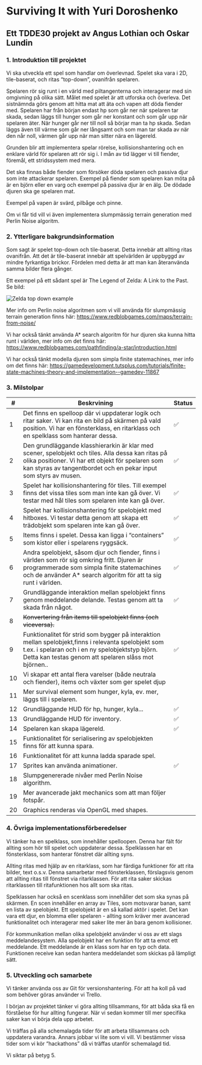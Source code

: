 # Surviving It with Yuri Doroshenko

## Ett TDDE30 projekt av Angus Lothian och Oskar Lundin

### 1. Introduktion till projektet
Vi ska utveckla ett spel som handlar om överlevnad. Spelet ska vara i 2D, tile-baserat, och ritas “top-down”, ovanifrån spelaren.

Spelaren rör sig runt i en värld med piltangenterna och interagerar med sin omgivning på olika sätt. Målet med spelet är att utforska och överleva. Det sistnämnda görs genom att hitta mat att äta och vapen att döda fiender med. Spelaren har från början endast hp som går ner när spelaren tar skada, sedan läggs till hunger som går ner konstant och som går upp när spelaren äter. När hunger går ner till noll så börjar man ta hp skada. Sedan läggs även till värme som går ner långsamt och som man tar skada av när den når noll, värmen går upp när man sitter nära en lägereld.

Grunden blir att implementera spelar rörelse, kollisionshantering och en enklare värld för spelaren att rör sig i. I mån av tid lägger vi till fiender, föremål, ett stridssystem med mera.

Det ska finnas både fiender som försöker döda spelaren och passiva djur som inte attackerar spelaren. Exempel på fiender som spelaren kan möta på är en björn eller en varg och exempel på passiva djur är en älg. De dödade djuren ska ge spelaren mat.

Exempel på vapen är svärd, pilbåge och pinne.

Om vi får tid vill vi även implementera slumpmässig terrain generation med Perlin Noise algoritm.

### 2. Ytterligare bakgrundsinformation
Som sagt är spelet top-down och tile-baserat. Detta innebär att allting ritas ovanifrån. Att det är tile-baserat innebär att spelvärlden är uppbyggd av mindre fyrkantiga brickor. Fördelen med detta är att man kan återanvända samma bilder flera gånger.

Ett exempel på ett sådant spel är The Legend of Zelda: A Link to the Past.
Se bild:

![Zelda top down example](http://application.denofgeek.com/pics/games/zeldastyle/03.jpg)

Mer info om Perlin noise algoritmen som vi vill använda för slumpmässig terrain generation finns här: https://www.redblobgames.com/maps/terrain-from-noise/

Vi har också tänkt använda A* search algoritm för hur djuren ska kunna hitta runt i världen, mer info om det finns här: https://www.redblobgames.com/pathfinding/a-star/introduction.html

Vi har också tänkt modella djuren som simpla finite statemachines, mer info om det finns här: https://gamedevelopment.tutsplus.com/tutorials/finite-state-machines-theory-and-implementation--gamedev-11867

### 3. Milstolpar

| **#** | **Beskrvining** | **Status** |
|-------|----------------------------------------------------------------------------------------------------------------------------------------------------------------------------------------------------------------------------|-------------|
| 1 | Det finns en spelloop där vi uppdaterar logik och ritar saker. Vi kan rita en bild på skärmen på vald position. Vi har en fönsterklass, en ritarklass och en spelklass som hanterar dessa. | ✅ |
| 2 | Den grundläggande klasshierarkin är klar med scener, spelobjekt och tiles. Alla dessa kan ritas på olika positioner. Vi har ett objekt för spelaren som kan styras av tangentbordet och en pekar input som styrs av musen. | ✅ |
| 3 | Spelet har kollisionshantering för tiles. Till exempel finns det vissa tiles som man inte kan gå över. Vi testar med hål tiles som spelaren inte kan gå över. | ✅ |
| 4 | Spelet har kollisionshantering för spelobjekt med hitboxes. Vi testar detta genom att skapa ett trädobjekt som spelaren inte kan gå över. | ✅ |
| 5 | Items finns i spelet. Dessa kan ligga i “containers” som kistor eller i spelarens ryggsäck. | ✅ |
| 6 | Andra spelobjekt, såsom djur och fiender, finns i världen som rör sig omkring fritt. Djuren är programmerade som simpla finite statemachines och de använder A* search algoritm för att ta sig runt i världen. | ✅ |
| 7 | Grundläggande interaktion mellan spelobjekt finns genom meddelande delande. Testas genom att ta skada från något. | ✅ |
| 8 | ~~Konvertering från items till spelobjekt finns (och viceversa).~~ |  |
| 9 | Funktionalitet för strid som bygger på interaktion mellan spelobjekt,finns i relevanta spelobjekt som t.ex. i spelaran och i en ny spelobjektstyp björn. Detta kan testas genom att spelaren slåss mot björnen.. | ✅ |
| 10 | Vi skapar ett antal flera varelser (både neutrala och fiender), items och växter som ger spelet djup |  |
| 11 | Mer survival element som hunger, kyla, ev. mer, läggs till i spelaren. |  |
| 12 | Grundläggande HUD för hp, hunger, kyla... | ✅ |
| 13 | Grundläggande HUD för inventory. | ✅ |
| 14 | Spelaren kan skapa lägereld. | ✅ |
| 15 | Funktionalitet för serialisering av spelobjekten finns för att kunna spara. |  |
| 16 | Funktionalitet för att kunna ladda sparade spel. |  |
| 17 | Sprites kan använda animationer. | ✅ |
| 18 | Slumpgenererade nivåer med Perlin Noise algorithm. |  |
| 19 | Mer avancerade jakt mechanics som att man följer fotspår. |  |
| 20 | Graphics renderas via OpenGL med shapes. |  |

### 4. Övriga implementationsförberedelser
Vi tänker ha en spelklass, som innehåller spelloopen. Denna har fält för allting som hör till spelet och uppdaterar dessa. Spelklassen har en fönsterklass, som hanterar fönstret där allting syns.

Allting ritas med hjälp av en ritarklass, som har färdiga funktioner för att rita bilder, text o.s.v. Denna samarbetar med fönsterklassen, förslagsvis genom att allting ritas till fönstret via ritarklassen. För att rita saker skickas ritarklassen till ritafunktionen hos allt som ska ritas.

Spelklassen har också en scenklass som innehåller det som ska synas på skärmen. En scen innehåller en array av Tiles, som motsvarar banan, samt en lista av spelobjekt. Ett spelobjekt är en så kallad aktör i spelet. Det kan vara ett djur, en blomma eller spelaren - allting som kräver mer avancerad funktionalitet och interagerar med saker lite mer än bara genom kollisioner.

För kommunikation mellan olika spelobjekt använder vi oss av ett slags meddelandesystem. Alla spelobjekt har en funktion för att ta emot ett meddelande. Ett meddelande är en klass som har en typ och data. Funktionen receive kan sedan hantera meddelandet som skickas på lämpligt sätt.

### 5. Utveckling och samarbete
Vi tänker använda oss av Git för versionshantering. För att ha koll på vad som behöver göras använder vi Trello.

I början av projektet tänker vi göra allting tillsammans, för att båda ska få en förståelse för hur allting fungerar. När vi sedan kommer till mer specifika saker kan vi börja dela upp arbetet.

Vi träffas på alla schemalagda tider för att arbeta tillsammans och uppdatera varandra. Annars jobbar vi lite som vi vill. Vi bestämmer vissa tider som vi kör “hackathons” då vi träffas utanför schemalagd tid.

Vi siktar på betyg 5.
